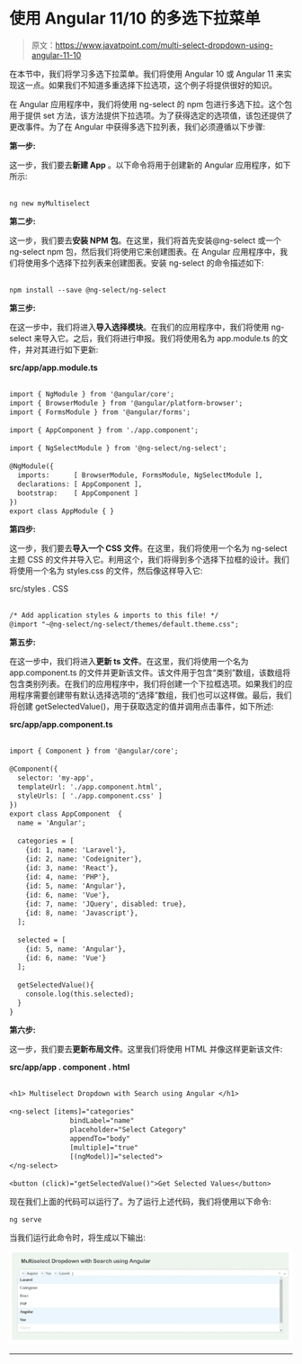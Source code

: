 # 使用 Angular 11/10 的多选下拉菜单

> 原文：<https://www.javatpoint.com/multi-select-dropdown-using-angular-11-10>

在本节中，我们将学习多选下拉菜单。我们将使用 Angular 10 或 Angular 11 来实现这一点。如果我们不知道多重选择下拉选项，这个例子将提供很好的知识。

在 Angular 应用程序中，我们将使用 ng-select 的 npm 包进行多选下拉。这个包用于提供 set 方法，该方法提供下拉选项。为了获得选定的选项值，该包还提供了更改事件。为了在 Angular 中获得多选下拉列表，我们必须遵循以下步骤:

**第一步:**

这一步，我们要去**新建 App** 。以下命令将用于创建新的 Angular 应用程序，如下所示:

```

ng new myMultiselect

```

**第二步:**

这一步，我们要去**安装 NPM 包**。在这里，我们将首先安装@ng-select 或一个 ng-select npm 包，然后我们将使用它来创建图表。在 Angular 应用程序中，我们将使用多个选择下拉列表来创建图表。安装 ng-select 的命令描述如下:

```

npm install --save @ng-select/ng-select

```

**第三步:**

在这一步中，我们将进入**导入选择模块**。在我们的应用程序中，我们将使用 ng-select 来导入它。之后，我们将进行申报。我们将使用名为 app.module.ts 的文件，并对其进行如下更新:

**src/app/app.module.ts**

```

import { NgModule } from '@angular/core';
import { BrowserModule } from '@angular/platform-browser';
import { FormsModule } from '@angular/forms';

import { AppComponent } from './app.component';

import { NgSelectModule } from '@ng-select/ng-select'; 

@NgModule({
  imports:      [ BrowserModule, FormsModule, NgSelectModule ],
  declarations: [ AppComponent ],
  bootstrap:    [ AppComponent ]
})
export class AppModule { }

```

**第四步:**

这一步，我们要去**导入一个 CSS 文件**。在这里，我们将使用一个名为 ng-select 主题 CSS 的文件并导入它。利用这个，我们将得到多个选择下拉框的设计。我们将使用一个名为 styles.css 的文件，然后像这样导入它:

src/styles . CSS

```

/* Add application styles & imports to this file! */
@import "~@ng-select/ng-select/themes/default.theme.css";

```

**第五步:**

在这一步中，我们将进入**更新 ts 文件**。在这里，我们将使用一个名为 app.component.ts 的文件并更新该文件。该文件用于包含“类别”数组，该数组将包含类别列表。在我们的应用程序中，我们将创建一个下拉框选项。如果我们的应用程序需要创建带有默认选择选项的“选择”数组，我们也可以这样做。最后，我们将创建 getSelectedValue()，用于获取选定的值并调用点击事件，如下所述:

**src/app/app.component.ts**

```

import { Component } from '@angular/core';

@Component({
  selector: 'my-app',
  templateUrl: './app.component.html',
  styleUrls: [ './app.component.css' ]
})
export class AppComponent  {
  name = 'Angular';

  categories = [
    {id: 1, name: 'Laravel'},
    {id: 2, name: 'Codeigniter'},
    {id: 3, name: 'React'},
    {id: 4, name: 'PHP'},
    {id: 5, name: 'Angular'},
    {id: 6, name: 'Vue'},
    {id: 7, name: 'JQuery', disabled: true},
    {id: 8, name: 'Javascript'},
  ];

  selected = [
    {id: 5, name: 'Angular'},
    {id: 6, name: 'Vue'}
  ];

  getSelectedValue(){
    console.log(this.selected);
  }
}

```

**第六步:**

这一步，我们要去**更新布局文件**。这里我们将使用 HTML 并像这样更新该文件:

**src/app/app . component . html**

```

<h1> Multiselect Dropdown with Search using Angular </h1>

<ng-select [items]="categories"
               bindLabel="name"
               placeholder="Select Category"
               appendTo="body"
               [multiple]="true"
               [(ngModel)]="selected">
</ng-select>

<button (click)="getSelectedValue()">Get Selected Values</button>

```

现在我们上面的代码可以运行了。为了运行上述代码，我们将使用以下命令:

```
ng serve
```

当我们运行此命令时，将生成以下输出:

![Multi-Select Dropdown using Angular 11/10](img/31f928aeba0f8fe64ee07ba33e64da11.png)

* * *